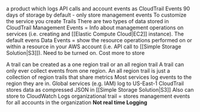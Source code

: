 a product which logs API calls and account events as CloudTrail Events
90 days of storage by default - only store management events
To customize the service you create Trails
There are two types of data stored in CloudTrail
	Management Events = Info about management operations on services (i.e. creating and [[Elastic Compute Cloud|EC2]] instance). The default evens
	Data Events = show the resource operations performed on or within a resource in your AWS account (i.e. API call to [[Simple Storage Solution|S3]]). Need to be turned on. Cost more to store

A trail can be created as a one region trail or an all region trail
	A trail can only ever collect events from one region. An all region trail is just a collection of region trails that share metrics
Most services log events to the region they are in.
Global services (e.g. IAM) log to US-East-1
CloudTrail stores data as compressed JSON in [[Simple Storage Solution|S3]]
	Also can store to CloudWatch Logs
organizational trail = stores management events for all accounts in the organization
**Not real time Logging**
